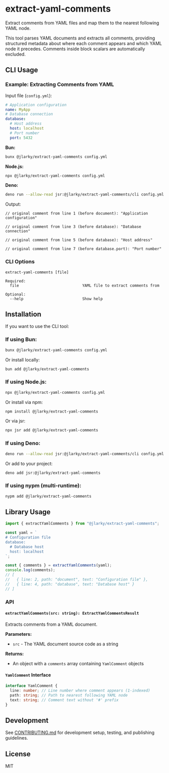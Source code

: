 # extract-yaml-comments

Extract comments from YAML files and map them to the nearest following YAML node.

This tool parses YAML documents and extracts all comments, providing structured metadata about where each comment appears and which YAML node it precedes. Comments inside block scalars are automatically excluded.

## CLI Usage

### Example: Extracting Comments from YAML

Input file (`config.yml`):

```yaml
# Application configuration
name: MyApp
# Database connection
database:
  # Host address
  host: localhost
  # Port number
  port: 5432
```

**Bun:**

```bash
bunx @jlarky/extract-yaml-comments config.yml
```

**Node.js:**

```bash
npx @jlarky/extract-yaml-comments config.yml
```

**Deno:**

```bash
deno run --allow-read jsr:@jlarky/extract-yaml-comments/cli config.yml
```

Output:

```
// original comment from line 1 (before document): "Application configuration"

// original comment from line 3 (before database): "Database connection"

// original comment from line 5 (before database): "Host address"

// original comment from line 7 (before database.port): "Port number"
```

### CLI Options

```
extract-yaml-comments [file]

Required:
  file                            YAML file to extract comments from

Optional:
  --help                          Show help
```

## Installation

If you want to use the CLI tool:

### If using Bun:

```bash
bunx @jlarky/extract-yaml-comments config.yml
```

Or install locally:

```bash
bun add @jlarky/extract-yaml-comments
```

### If using Node.js:

```bash
npx @jlarky/extract-yaml-comments config.yml
```

Or install via npm:

```bash
npm install @jlarky/extract-yaml-comments
```

Or via jsr:

```bash
npx jsr add @jlarky/extract-yaml-comments
```

### If using Deno:

```bash
deno run --allow-read jsr:@jlarky/extract-yaml-comments/cli config.yml
```

Or add to your project:

```bash
deno add jsr:@jlarky/extract-yaml-comments
```

### If using nypm (multi-runtime):

```bash
nypm add @jlarky/extract-yaml-comments
```

## Library Usage

```typescript
import { extractYamlComments } from "@jlarky/extract-yaml-comments";

const yaml = `
# Configuration file
database:
  # Database host
  host: localhost
`;

const { comments } = extractYamlComments(yaml);
console.log(comments);
// [
//   { line: 2, path: "document", text: "Configuration file" },
//   { line: 4, path: "database", text: "Database host" }
// ]
```

### API

#### `extractYamlComments(src: string): ExtractYamlCommentsResult`

Extracts comments from a YAML document.

**Parameters:**

- `src` - The YAML document source code as a string

**Returns:**

- An object with a `comments` array containing `YamlComment` objects

#### `YamlComment` Interface

```typescript
interface YamlComment {
  line: number; // Line number where comment appears (1-indexed)
  path: string; // Path to nearest following YAML node
  text: string; // Comment text without '#' prefix
}
```

## Development

See [CONTRIBUTING.md](./CONTRIBUTING.md) for development setup, testing, and publishing guidelines.

## License

MIT
